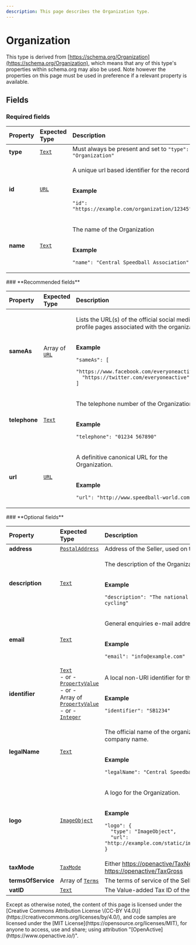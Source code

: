```yaml
---
description: This page describes the Organization type.
---
```


# Organization

This type is derived from [https://schema.org/Organization](https://schema.org/Organization), which means that any of this type's properties within schema.org may also be used. Note however the properties on this page must be used in preference if a relevant property is available.

## **Fields**

### **Required fields**

<table>
  <thead>
    <tr>
      <th style="text-align:left">Property</th>
      <th style="text-align:left">Expected Type</th>
      <th style="text-align:left">Description</th>
    </tr>
  </thead>
  <tbody>
    <tr>
      <td style="text-align:left"><b>type</b>
      </td>
      <td style="text-align:left"> <a href="https://schema.org/Text"><code>Text</code></a>
      </td>
      <td style="text-align:left">Must always be present and set to <code>&quot;type&quot;: &quot;Organization&quot;</code>
      </td>
    </tr>
    <tr>
      <td style="text-align:left"><b>id</b>
      </td>
      <td style="text-align:left"> <a href="https://schema.org/URL"><code>URL</code></a>
      </td>
      <td style="text-align:left">
        <p>A unique url based identifier for the record</p>
        <p>
          <br /><b>Example</b>
        </p>
        <p><code>&quot;id&quot;: &quot;https://example.com/organization/12345&quot;</code>
        </p>
      </td>
    </tr>
    <tr>
      <td style="text-align:left"><b>name</b>
      </td>
      <td style="text-align:left"> <a href="https://schema.org/Text"><code>Text</code></a>
      </td>
      <td style="text-align:left">
        <p>The name of the Organization</p>
        <p>
          <br /><b>Example</b>
        </p>
        <p><code>&quot;name&quot;: &quot;Central Speedball Association&quot;</code>
        </p>
      </td>
    </tr>
  </tbody>
</table>### **Recommended fields**

<table>
  <thead>
    <tr>
      <th style="text-align:left">Property</th>
      <th style="text-align:left">Expected Type</th>
      <th style="text-align:left">Description</th>
    </tr>
  </thead>
  <tbody>
    <tr>
      <td style="text-align:left"><b>sameAs</b>
      </td>
      <td style="text-align:left">Array of <a href="https://schema.org/URL"><code>URL</code></a>
      </td>
      <td style="text-align:left">
        <p>Lists the URL(s) of the official social media profile pages associated
          with the organization.</p>
        <p>
          <br /><b>Example</b>
        </p>
        <p><code>&quot;sameAs&quot;: [<br />  &quot;https://www.facebook.com/everyoneactive/&quot;,<br />  &quot;https://twitter.com/everyoneactive&quot;<br />]</code>
        </p>
      </td>
    </tr>
    <tr>
      <td style="text-align:left"><b>telephone</b>
      </td>
      <td style="text-align:left"> <a href="https://schema.org/Text"><code>Text</code></a>
      </td>
      <td style="text-align:left">
        <p>The telephone number of the Organization</p>
        <p>
          <br /><b>Example</b>
        </p>
        <p><code>&quot;telephone&quot;: &quot;01234 567890&quot;</code>
        </p>
      </td>
    </tr>
    <tr>
      <td style="text-align:left"><b>url</b>
      </td>
      <td style="text-align:left"> <a href="https://schema.org/URL"><code>URL</code></a>
      </td>
      <td style="text-align:left">
        <p>A definitive canonical URL for the Organization.</p>
        <p>
          <br /><b>Example</b>
        </p>
        <p><code>&quot;url&quot;: &quot;http://www.speedball-world.com&quot;</code>
        </p>
      </td>
    </tr>
  </tbody>
</table>### **Optional fields**

<table>
  <thead>
    <tr>
      <th style="text-align:left">Property</th>
      <th style="text-align:left">Expected Type</th>
      <th style="text-align:left">Description</th>
    </tr>
  </thead>
  <tbody>
    <tr>
      <td style="text-align:left"><b>address</b>
      </td>
      <td style="text-align:left"> <a href="https://schema.org/PostalAddress"><code>PostalAddress</code></a>
      </td>
      <td style="text-align:left">Address of the Seller, used on tax receipts.</td>
    </tr>
    <tr>
      <td style="text-align:left"><b>description</b>
      </td>
      <td style="text-align:left"> <a href="https://schema.org/Text"><code>Text</code></a>
      </td>
      <td style="text-align:left">
        <p>The description of the Organization</p>
        <p>
          <br /><b>Example</b>
        </p>
        <p><code>&quot;description&quot;: &quot;The national governing body of cycling&quot;</code>
        </p>
      </td>
    </tr>
    <tr>
      <td style="text-align:left"><b>email</b>
      </td>
      <td style="text-align:left"> <a href="https://schema.org/Text"><code>Text</code></a>
      </td>
      <td style="text-align:left">
        <p>General enquiries e-mail address for the organization.</p>
        <p>
          <br /><b>Example</b>
        </p>
        <p><code>&quot;email&quot;: &quot;info@example.com&quot;</code>
        </p>
      </td>
    </tr>
    <tr>
      <td style="text-align:left"><b>identifier</b>
      </td>
      <td style="text-align:left"> <a href="https://schema.org/Text"><code>Text</code></a>
        <br />- or -
        <br /><a href="https://developer.openactive.io/data-model/types/propertyvalue"><code>PropertyValue</code></a>
        <br
        />- or -
        <br />Array of <a href="https://developer.openactive.io/data-model/types/propertyvalue"><code>PropertyValue</code></a>
        <br
        />- or -
        <br /><a href="https://schema.org/Integer"><code>Integer</code></a>
      </td>
      <td style="text-align:left">
        <p>A local non-URI identifier for the resource</p>
        <p>
          <br /><b>Example</b>
        </p>
        <p><code>&quot;identifier&quot;: &quot;SB1234&quot;</code>
        </p>
      </td>
    </tr>
    <tr>
      <td style="text-align:left"><b>legalName</b>
      </td>
      <td style="text-align:left"> <a href="https://schema.org/Text"><code>Text</code></a>
      </td>
      <td style="text-align:left">
        <p>The official name of the organization, e.g. the registered company name.</p>
        <p>
          <br /><b>Example</b>
        </p>
        <p><code>&quot;legalName&quot;: &quot;Central Speedball Ltd&quot;</code>
        </p>
      </td>
    </tr>
    <tr>
      <td style="text-align:left"><b>logo</b>
      </td>
      <td style="text-align:left"> <a href="https://developer.openactive.io/data-model/types/imageobject"><code>ImageObject</code></a>
      </td>
      <td style="text-align:left">
        <p>A logo for the Organization.</p>
        <p>
          <br /><b>Example</b>
        </p>
        <p><code>&quot;logo&quot;: {<br />  &quot;type&quot;: &quot;ImageObject&quot;,<br />  &quot;url&quot;: &quot;http://example.com/static/image/speedball_large.jpg&quot;<br />}</code>
        </p>
      </td>
    </tr>
    <tr>
      <td style="text-align:left"><b>taxMode</b>
      </td>
      <td style="text-align:left"> <a href="https://openactive.io/TaxMode"><code>TaxMode</code></a>
      </td>
      <td style="text-align:left">Either <a href="https://openactive/TaxNet">https://openactive/TaxNet</a> or
        <a
        href="https://openactive/TaxGross">https://openactive/TaxGross</a>
      </td>
    </tr>
    <tr>
      <td style="text-align:left"><b>termsOfService</b>
      </td>
      <td style="text-align:left">Array of <a href="https://developer.openactive.io/data-model/types/terms"><code>Terms</code></a>
      </td>
      <td style="text-align:left">The terms of service of the Seller.</td>
    </tr>
    <tr>
      <td style="text-align:left"><b>vatID</b>
      </td>
      <td style="text-align:left"> <a href="https://schema.org/Text"><code>Text</code></a>
      </td>
      <td style="text-align:left">The Value-added Tax ID of the of the Seller.</td>
    </tr>
  </tbody>
</table>Except as otherwise noted, the content of this page is licensed under the [Creative Commons Attribution License \(CC-BY V4.0\)](https://creativecommons.org/licenses/by/4.0/), and code samples are licensed under the [MIT License](https://opensource.org/licenses/MIT), for anyone to access, use and share; using attribution "[OpenActive](https://www.openactive.io/)".

